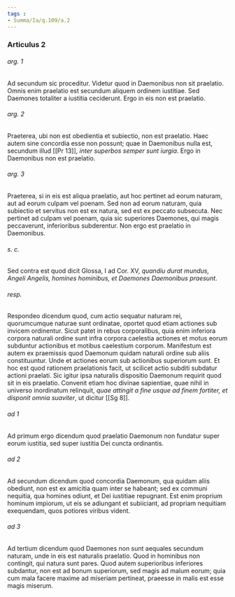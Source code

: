 ```yaml
---
tags : 
- Summa/Ia/q.109/a.2
---
```


### Articulus 2

###### arg. 1
Ad secundum sic proceditur. Videtur quod in Daemonibus non sit praelatio. Omnis enim praelatio est secundum aliquem ordinem iustitiae. Sed Daemones totaliter a iustitia ceciderunt. Ergo in eis non est praelatio.

###### arg. 2
Praeterea, ubi non est obedientia et subiectio, non est praelatio. Haec autem sine concordia esse non possunt; quae in Daemonibus nulla est, secundum illud [[Pr 13]], *inter superbos semper sunt iurgia*. Ergo in Daemonibus non est praelatio.

###### arg. 3
Praeterea, si in eis est aliqua praelatio, aut hoc pertinet ad eorum naturam, aut ad eorum culpam vel poenam. Sed non ad eorum naturam, quia subiectio et servitus non est ex natura, sed est ex peccato subsecuta. Nec pertinet ad culpam vel poenam, quia sic superiores Daemones, qui magis peccaverunt, inferioribus subderentur. Non ergo est praelatio in Daemonibus.

###### s. c.
Sed contra est quod dicit Glossa, I ad Cor. XV, *quandiu durat mundus, Angeli Angelis, homines hominibus, et Daemones Daemonibus praesunt*.

###### resp.
Respondeo dicendum quod, cum actio sequatur naturam rei, quorumcumque naturae sunt ordinatae, oportet quod etiam actiones sub invicem ordinentur. Sicut patet in rebus corporalibus, quia enim inferiora corpora naturali ordine sunt infra corpora caelestia actiones et motus eorum subduntur actionibus et motibus caelestium corporum. Manifestum est autem ex praemissis quod Daemonum quidam naturali ordine sub aliis constituuntur. Unde et actiones eorum sub actionibus superiorum sunt. Et hoc est quod rationem praelationis facit, ut scilicet actio subditi subdatur actioni praelati. Sic igitur ipsa naturalis dispositio Daemonum requirit quod sit in eis praelatio. Convenit etiam hoc divinae sapientiae, quae nihil in universo inordinatum relinquit, *quae attingit a fine usque ad finem fortiter, et disponit omnia suaviter*, ut dicitur [[Sg 8]].

###### ad 1
Ad primum ergo dicendum quod praelatio Daemonum non fundatur super eorum iustitia, sed super iustitia Dei cuncta ordinantis.

###### ad 2
Ad secundum dicendum quod concordia Daemonum, qua quidam aliis obediunt, non est ex amicitia quam inter se habeant; sed ex communi nequitia, qua homines odiunt, et Dei iustitiae repugnant. Est enim proprium hominum impiorum, ut eis se adiungant et subiiciant, ad propriam nequitiam exequendam, quos potiores viribus vident.

###### ad 3
Ad tertium dicendum quod Daemones non sunt aequales secundum naturam, unde in eis est naturalis praelatio. Quod in hominibus non contingit, qui natura sunt pares. Quod autem superioribus inferiores subdantur, non est ad bonum superiorum, sed magis ad malum eorum; quia cum mala facere maxime ad miseriam pertineat, praeesse in malis est esse magis miserum.

